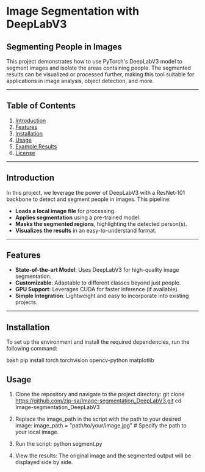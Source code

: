 # Image Segmentation with DeepLabV3

## Segmenting People in Images

This project demonstrates how to use PyTorch's DeepLabV3 model to segment images and isolate the areas containing people. The segmented results can be visualized or processed further, making this tool suitable for applications in image analysis, object detection, and more.

---

## Table of Contents

1. [Introduction](#introduction)
2. [Features](#features)
3. [Installation](#installation)
4. [Usage](#usage)
5. [Example Results](#example-results)
6. [License](#license)

---

## Introduction

In this project, we leverage the power of DeepLabV3 with a ResNet-101 backbone to detect and segment people in images. This pipeline:

- **Loads a local image file** for processing.
- **Applies segmentation** using a pre-trained model.
- **Masks the segmented regions**, highlighting the detected person(s).
- **Visualizes the results** in an easy-to-understand format.

---

## Features

- **State-of-the-art Model**: Uses DeepLabV3 for high-quality image segmentation.
- **Customizable**: Adaptable to different classes beyond just people.
- **GPU Support**: Leverages CUDA for faster inference (if available).
- **Simple Integration**: Lightweight and easy to incorporate into existing projects.

---

## Installation

To set up the environment and install the required dependencies, run the following command:

bash
pip install torch torchvision opencv-python matplotlib

## Usage
1. Clone the repository and navigate to the project directory:
git clone https://github.com/zip-sa/Image-segmentation_DeepLabV3.git
cd Image-segmentation_DeepLabV3

2. Replace the image_path in the script with the path to your desired image:
image_path = "path/to/your/image.jpg"  # Specify the path to your local image.

3. Run the script:
python segment.py

4. View the results:
The original image and the segmented output will be displayed side by side.
